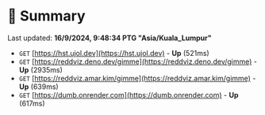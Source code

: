 # 📖 Summary
Last updated: **16/9/2024, 9:48:34 PTG "Asia/Kuala_Lumpur"**

- `GET` [https://hst.ujol.dev](https://hst.ujol.dev) - **Up** (521ms)
- `GET` [https://reddviz.deno.dev/gimme](https://reddviz.deno.dev/gimme) - **Up** (2935ms)
- `GET` [https://reddviz.amar.kim/gimme](https://reddviz.amar.kim/gimme) - **Up** (639ms)
- `GET` [https://dumb.onrender.com](https://dumb.onrender.com) - **Up** (617ms)
